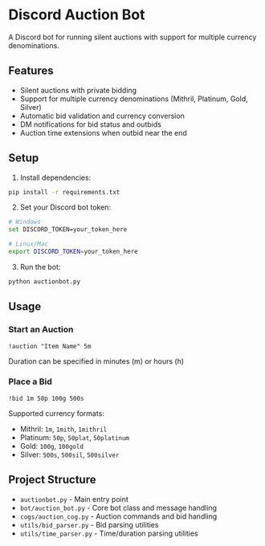 # Discord Auction Bot

A Discord bot for running silent auctions with support for multiple currency denominations.

## Features

- Silent auctions with private bidding
- Support for multiple currency denominations (Mithril, Platinum, Gold, Silver)
- Automatic bid validation and currency conversion
- DM notifications for bid status and outbids
- Auction time extensions when outbid near the end

## Setup

1. Install dependencies:
```bash
pip install -r requirements.txt
```

2. Set your Discord bot token:
```bash
# Windows
set DISCORD_TOKEN=your_token_here

# Linux/Mac
export DISCORD_TOKEN=your_token_here
```

3. Run the bot:
```bash
python auctionbot.py
```

## Usage

### Start an Auction
```
!auction "Item Name" 5m
```
Duration can be specified in minutes (m) or hours (h)

### Place a Bid
```
!bid 1m 50p 100g 500s
```

Supported currency formats:
- Mithril: `1m`, `1mith`, `1mithril`
- Platinum: `50p`, `50plat`, `50platinum`
- Gold: `100g`, `100gold`
- Silver: `500s`, `500sil`, `500silver`

## Project Structure

- `auctionbot.py` - Main entry point
- `bot/auction_bot.py` - Core bot class and message handling
- `cogs/auction_cog.py` - Auction commands and bid handling
- `utils/bid_parser.py` - Bid parsing utilities
- `utils/time_parser.py` - Time/duration parsing utilities

